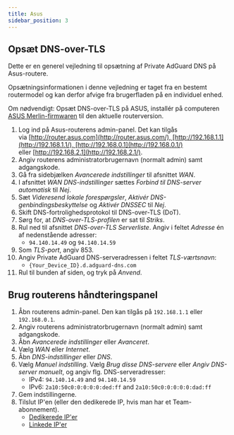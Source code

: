 ```yaml
---
title: Asus
sidebar_position: 3
---
```


## Opsæt DNS-over-TLS

Dette er en generel vejledning til opsætning af Private AdGuard DNS på Asus-routere.

Opsætningsinformationen i denne vejledning er taget fra en bestemt routermodel og kan derfor afvige fra brugerfladen på en individuel enhed.

Om nødvendigt: Opsæt DNS-over-TLS på ASUS, installér på computeren [ASUS Merlin-firmwaren](https://www.asuswrt-merlin.net/download) til den aktuelle routerversion.

1. Log ind på Asus-routerens admin-panel. Det kan tilgås via [http://router.asus.com](http://router.asus.com/), [http://192.168.1.1](http://192.168.1.1/), [http://192.168.0.1](http://192.168.0.1/) eller [http://192.168.2.1](http://192.168.2.1/).
2. Angiv routerens administratorbrugernavn (normalt admin) samt adgangskode.
3. Gå fra sidebjælken _Avancerede indstillinger_ til afsnittet _WAN_.
4. I afsnittet _WAN DNS-indstillinger_ sættes _Forbind til DNS-server automatisk_ til _Nej_.
5. Sæt _Videresend lokale forespørgsler_, _Aktivér DNS-genbindingsbeskyttelse_ og _Aktivér DNSSEC_ til _Nej_.
6. Skift DNS-fortrolighedsprotokol til DNS-over-TLS (DoT).
7. Sørg for, at _DNS-over-TLS-profilen_ er sat til _Striks_.
8. Rul ned til afsnittet _DNS-over-TLS Serverliste_. Angiv i feltet _Adresse_ én af nedenstående adresser:
   - `94.140.14.49` og `94.140.14.59`
9. Som _TLS-port_, angiv 853.
10. Angiv Private AdGuard DNS-serveradressen i feltet _TLS-værtsnavn_:
    - `{Your_Device_ID}.d.adguard-dns.com`
11. Rul til bunden af siden, og tryk på _Anvend_.

## Brug routerens håndteringspanel

1. Åbn routerens admin-panel. Den kan tilgås på `192.168.1.1` eller `192.168.0.1`.
2. Angiv routerens administratorbrugernavn (normalt admin) samt adgangskode.
3. Åbn _Avancerede indstillinger_ eller _Avanceret_.
4. Vælg _WAN_ eller _Internet_.
5. Åbn _DNS-indstillinger_ eller _DNS_.
6. Vælg _Manuel indstilling_. Vælg _Brug disse DNS-servere_ eller _Angiv DNS-server manuelt_, og angiv flg. DNS-serveradresser:
   - IPv4: `94.140.14.49` and `94.140.14.59`
   - IPv6: `2a10:50c0:0:0:0:0:ded:ff` and `2a10:50c0:0:0:0:0:dad:ff`
7. Gem indstillingerne.
8. Tilslut IP'en (eller den dedikerede IP, hvis man har et Team-abonnement).
   - [Dedikerede IP'er](/private-dns/connect-devices/other-options/dedicated-ip.md)
   - [Linkede IP'er](/private-dns/connect-devices/other-options/linked-ip.md)
